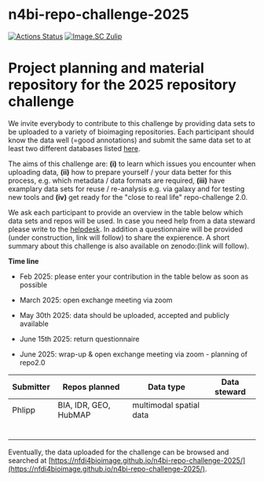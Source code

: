 # n4bi-repo-challenge-2025

[![Actions Status][actions-badge]][actions-link]
[![Image.SC Zulip][zulip-badge]][zulip-link]

<!-- SPHINX-START -->

<!-- prettier-ignore-start -->
[actions-badge]:            https://github.com/nfdi4bioimage/n4bi-repo-challenge-2025/workflows/CI/badge.svg
[actions-link]:             https://github.com/nfdi4bioimage/n4bi-repo-challenge-2025/actions
[github-discussions-badge]: https://img.shields.io/static/v1?label=Discussions&message=Ask&color=blue&logo=github
[github-discussions-link]:  https://github.com/nfdi4bioimage/n4bi-repo-challenge-2025/discussions
[zulip-badge]:              https://img.shields.io/badge/zulip-join_chat-brightgreen.svg
[zulip-link]:               https://imagesc.zulipchat.com/#narrow/stream/328251-NGFF

<!-- prettier-ignore-end -->

# Project planning and material repository for the 2025 repository challenge 

We invite everybody to contribute to this challenge by providing data sets to be uploaded to a variety of bioimaging repositories. Each participant should know the data well (=good annotations) and submit the same data set to at least two different databases listed [here](https://fairsharing.org/search?q=imaging&isRecommended=true&page=1).

The aims of this challenge are: **(i)** to learn which issues you encounter when uploading data, **(ii)** how to prepare yourself / your data better for this process, e.g. which metadata / data formats are required, **(iii)** have examplary data sets for reuse / re-analysis e.g. via galaxy and for testing new tools and **(iv)** get ready for the "close to real life" repo-challenge 2.0. 

We ask each participant to provide an overview in the table below which data sets and repos will be used. In case you need help from a data steward please write to the [helpdesk](https://nfdi4bioimage.de/help-desk/). In addition a questionnaire will be provided (under construction, link will follow) to share the expierence. A short summary about this challenge is also available on zenodo:(link will follow). 

**Time line**

+ Feb 2025: please enter your contribution in the table below as soon as possible

+ March 2025: open exchange meeting via zoom

+ May 30th 2025: data should be uploaded, accepted and publicly available

+ June 15th 2025: return questionnaire

+ June 2025: wrap-up & open exchange meeting via zoom - planning of repo2.0

| Submitter     | Repos planned |  Data type | Data steward | 
| ------------- | ------------- | ------------- |------------- |
|  Phlipp  | BIA, IDR, GEO, HubMAP   |multimodal spatial data||
|    |    |    |
|    |    |    |
|    |    |    |
|    |    |    |
|    |    |    |
|    |    |    |

Eventually, the data uploaded for the challenge can be browsed and searched at
[https://nfdi4bioimage.github.io/n4bi-repo-challenge-2025/](https://nfdi4bioimage.github.io/n4bi-repo-challenge-2025/).

